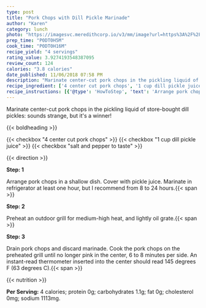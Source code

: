 ```yaml
---
type: post
title: "Pork Chops with Dill Pickle Marinade"
author: "Karen"
category: lunch
photo: "https://imagesvc.meredithcorp.io/v3/mm/image?url=https%3A%2F%2Fimages.media-allrecipes.com%2Fuserphotos%2F198247.jpg"
prep_time: "P0DT0H5M"
cook_time: "P0DT0H16M"
recipe_yield: "4 servings"
rating_value: 3.9274193548387095
review_count: 124
calories: "3.8 calories"
date_published: 11/06/2018 07:58 PM
description: "Marinate center-cut pork chops in the pickling liquid of store-bought dill pickles: sounds strange, but it's a winner!"
recipe_ingredient: ['4 center cut pork chops', '1 cup dill pickle juice', 'salt and pepper to taste']
recipe_instructions: [{'@type': 'HowToStep', 'text': 'Arrange pork chops in a shallow dish. Cover with pickle juice. Marinate in refrigerator at least one hour, but I recommend from 8 to 24 hours.\n'}, {'@type': 'HowToStep', 'text': 'Preheat an outdoor grill for medium-high heat, and lightly oil grate.\n'}, {'@type': 'HowToStep', 'text': 'Drain pork chops and discard marinade. Cook the pork chops on the preheated grill until no longer pink in the center, 6 to 8 minutes per side. An instant-read thermometer inserted into the center should read 145 degrees F (63 degrees C).\n'}]
---
```


Marinate center-cut pork chops in the pickling liquid of store-bought dill pickles: sounds strange, but it's a winner! 

{{< boldheading >}}

{{< checkbox "4  center cut pork chops" >}}
{{< checkbox "1 cup dill pickle juice" >}}
{{< checkbox "salt and pepper to taste" >}}


{{< direction >}}

**Step: 1**

Arrange pork chops in a shallow dish. Cover with pickle juice. Marinate in refrigerator at least one hour, but I recommend from 8 to 24 hours.{{< span >}}

**Step: 2**

Preheat an outdoor grill for medium-high heat, and lightly oil grate.{{< span >}}

**Step: 3**

Drain pork chops and discard marinade. Cook the pork chops on the preheated grill until no longer pink in the center, 6 to 8 minutes per side. An instant-read thermometer inserted into the center should read 145 degrees F (63 degrees C).{{< span >}}

{{< nutrition >}}

**Per Serving:** 4 calories; protein 0g; carbohydrates 1.1g; fat 0g; cholesterol 0mg; sodium 1113mg.